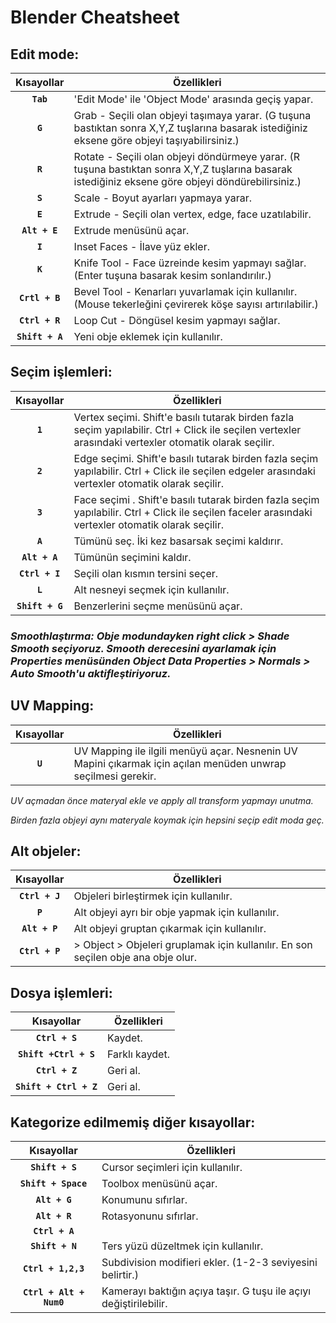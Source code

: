 # Blender Cheatsheet
## Edit mode:
| Kısayollar | Özellikleri |
| :----------------------: | --- |
| **`Tab`** | 'Edit Mode' ile 'Object Mode' arasında geçiş yapar.|
| **`G`** | Grab - Seçili olan objeyi taşımaya yarar. (G tuşuna bastıktan sonra X,Y,Z tuşlarına basarak istediğiniz eksene göre objeyi taşıyabilirsiniz.) |
| **`R`** | Rotate - Seçili olan objeyi döndürmeye yarar. (R tuşuna bastıktan sonra X,Y,Z tuşlarına basarak istediğiniz eksene göre objeyi döndürebilirsiniz.) |
| **`S`** | Scale - Boyut ayarları yapmaya yarar. |
| **`E`** | Extrude - Seçili olan vertex, edge, face uzatılabilir.|
| **`Alt + E`** | Extrude menüsünü açar. |
| **`I`** | Inset Faces - İlave yüz ekler. |
| **`K`** | Knife Tool - Face üzreinde kesim yapmayı sağlar. (Enter tuşuna basarak kesim sonlandırılır.) |
| **`Crtl + B`** | Bevel Tool - Kenarları yuvarlamak için kullanılır. (Mouse tekerleğini çevirerek köşe sayısı artırılabilir.) |
| **`Ctrl + R`** | Loop Cut - Döngüsel kesim yapmayı sağlar. |
| **`Shift + A`** | Yeni obje eklemek için kullanılır. |

## Seçim işlemleri:

| Kısayollar | Özellikleri |
| :---: | --- |
| **`1`** | Vertex seçimi. Shift'e basılı tutarak birden fazla seçim yapılabilir. Ctrl + Click ile seçilen vertexler arasındaki vertexler otomatik olarak seçilir. |
| **`2`** | Edge seçimi. Shift'e basılı tutarak birden fazla seçim yapılabilir. Ctrl + Click ile seçilen edgeler arasındaki vertexler otomatik olarak seçilir. |
| **`3`** | Face seçimi . Shift'e basılı tutarak birden fazla seçim yapılabilir. Ctrl + Click ile seçilen faceler arasındaki vertexler otomatik olarak seçilir. |
| **`A`** | Tümünü seç. İki kez basarsak seçimi kaldırır. |
| **`Alt + A`** | Tümünün seçimini kaldır. |
| **`Ctrl + I`** | Seçili olan kısmın tersini seçer. |
| **`L`** | Alt nesneyi seçmek için kullanılır. |
| **`Shift + G`** | Benzerlerini seçme menüsünü açar. |

### *Smoothlaştırma: Obje modundayken right click > Shade Smooth seçiyoruz. Smooth derecesini ayarlamak için Properties menüsünden Object Data Properties > Normals > Auto Smooth'u aktifleştiriyoruz.*

## UV Mapping: 

| Kısayollar | Özellikleri |
| :---: | --- |
| **`U`** | UV Mapping ile ilgili menüyü açar. Nesnenin UV Mapini çıkarmak için açılan menüden unwrap seçilmesi gerekir.|

*UV açmadan önce materyal ekle ve apply all transform yapmayı unutma.*

*Birden fazla objeyi aynı materyale koymak için hepsini seçip edit moda geç.*

## Alt objeler: 
| Kısayollar | Özellikleri |
| :---: | --- |
| **`Ctrl + J`** | Objeleri birleştirmek için kullanılır. |
| **`P`** | Alt objeyi ayrı bir obje yapmak için kullanılır. |
| **`Alt + P`** | Alt objeyi gruptan çıkarmak için kullanılır. |
| **`Ctrl + P`** |  > Object > Objeleri gruplamak için kullanılır. En son seçilen obje ana obje olur. |

## Dosya işlemleri:

| Kısayollar | Özellikleri |
| :---: | --- |
| **`Ctrl + S`** | Kaydet. |
| **`Shift +Ctrl + S`** | Farklı kaydet. |
| **`Ctrl + Z`** | Geri al. |
| **`Shift + Ctrl + Z`** | Geri al. |

## Kategorize edilmemiş diğer kısayollar: 

| Kısayollar | Özellikleri |
| :---: | --- |
| **`Shift + S`** | Cursor seçimleri için kullanılır. |
| **`Shift + Space`** | Toolbox menüsünü açar. |
| **`Alt + G`** | Konumunu sıfırlar. |
| **`Alt + R`** | Rotasyonunu sıfırlar. |
| **`Ctrl + A`** |  | Uygulama menüsünü açar. (Objenin tüm dönüştürmelerini uygulamak için kullanılır.)
| **`Shift + N`** | Ters yüzü düzeltmek için kullanılır. |
| **`Ctrl + 1,2,3`** | Subdivision modifieri ekler. (1-2-3 seviyesini belirtir.) |
| **`Ctrl + Alt + Num0`** | Kamerayı baktığın açıya taşır. G tuşu ile açıyı değiştirilebilir. |